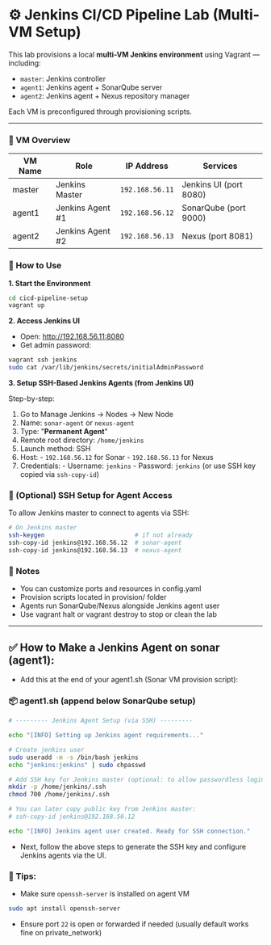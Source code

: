 # ⚙️ Jenkins CI/CD Pipeline Lab (Multi-VM Setup)

This lab provisions a local **multi-VM Jenkins environment** using Vagrant — including:

- `master`: Jenkins controller
- `agent1`: Jenkins agent + SonarQube server
- `agent2`: Jenkins agent + Nexus repository manager

Each VM is preconfigured through provisioning scripts.

---

### 🧱 VM Overview

| VM Name        | Role                | IP Address       | Services              |
|----------------|---------------------|------------------|------------------------|
| master         | Jenkins Master      | `192.168.56.11`  | Jenkins UI (port 8080) |
| agent1         | Jenkins Agent #1    | `192.168.56.12`  | SonarQube (port 9000)  |
| agent2         | Jenkins Agent #2    | `192.168.56.13`  | Nexus (port 8081)      |



### 🚀 How to Use

**1. Start the Environment**

```bash
cd cicd-pipeline-setup
vagrant up
```


**2. Access Jenkins UI**
- Open: http://192.168.56.11:8080
- Get admin password:

```bash
vagrant ssh jenkins
sudo cat /var/lib/jenkins/secrets/initialAdminPassword
```


**3. Setup SSH-Based Jenkins Agents (from Jenkins UI)**

Step-by-step:
  1. Go to Manage Jenkins → Nodes → New Node
  2. Name: `sonar-agent` or `nexus-agent`
  3. Type: "**Permanent Agent**"
  4. Remote root directory: `/home/jenkins`
  5. Launch method: SSH
  6. Host:
    - `192.168.56.12` for Sonar
    - `192.168.56.13` for Nexus
  7. Credentials:
    - Username: `jenkins`
    - Password: `jenkins`
      (or use SSH key copied via `ssh-copy-id`)


### 🔐 (Optional) SSH Setup for Agent Access

To allow Jenkins master to connect to agents via SSH:

```sh
# On Jenkins master
ssh-keygen                         # if not already
ssh-copy-id jenkins@192.168.56.12  # sonar-agent
ssh-copy-id jenkins@192.168.56.13  # nexus-agent
```


### 🧰 Notes
- You can customize ports and resources in config.yaml
- Provision scripts located in provision/ folder
- Agents run SonarQube/Nexus alongside Jenkins agent user
- Use vagrant halt or vagrant destroy to stop or clean the lab


---

## ✅ How to Make a Jenkins Agent on sonar (agent1):

- Add this at the end of your agent1.sh (Sonar VM provision script):

### 📦 agent1.sh (append below SonarQube setup)
```bash
# --------- Jenkins Agent Setup (via SSH) ---------

echo "[INFO] Setting up Jenkins agent requirements..."

# Create jenkins user
sudo useradd -m -s /bin/bash jenkins
echo "jenkins:jenkins" | sudo chpasswd

# Add SSH key for Jenkins master (optional: to allow passwordless login)
mkdir -p /home/jenkins/.ssh
chmod 700 /home/jenkins/.ssh

# You can later copy public key from Jenkins master:
# ssh-copy-id jenkins@192.168.56.12

echo "[INFO] Jenkins agent user created. Ready for SSH connection."
```

- Next, follow the above steps to generate the SSH key and configure Jenkins agents via the UI.


### 🔧 Tips:

- Make sure `openssh-server` is installed on agent VM
```sh
sudo apt install openssh-server
```
- Ensure port `22` is open or forwarded if needed (usually default works fine on private_network)
